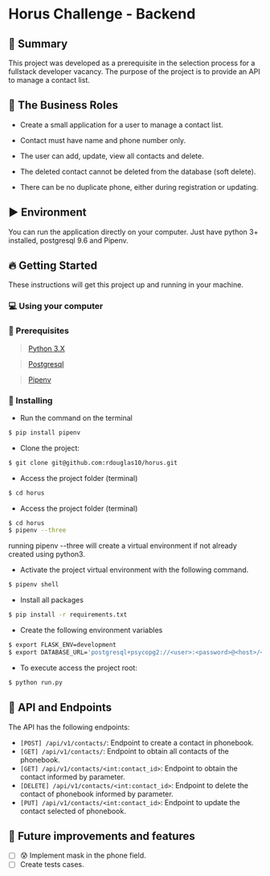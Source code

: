 # Horus Challenge - Backend

## :page_with_curl: Summary

This project was developed as a prerequisite in the selection process for a fullstack developer vacancy. The purpose of the project is to provide an API to manage a contact list.

## :necktie: The Business Roles

- Create a small application for a user to manage a contact list.

- Contact must have name and phone number only.

- The user can add, update, view all contacts and delete.

- The deleted contact cannot be deleted from the database (soft delete).

- There can be no duplicate phone, either during registration or updating.

## :arrow_forward: Environment

You can run the application directly on your computer. Just have python 3+ installed, postgresql 9.6 and Pipenv.

## :fire: Getting Started

These instructions will get this project up and running in your machine.

### :computer: Using your computer

### :wave: Prerequisites

> [Python 3.X](https://www.python.org/downloads/)

> [Postgresql](https://www.postgresql.org/download/)

> [Pipenv](https://pypi.org/project/pipenv/)

### :rocket: Installing

- Run the command on the terminal
 ```sh
$ pip install pipenv
```

 - Clone the project:
```sh
$ git clone git@github.com:rdouglas10/horus.git 
```
  
 - Access the project folder (terminal)
 ```sh
$ cd horus
```

- Access the project folder (terminal)
 ```sh
$ cd horus
$ pipenv --three
```
running pipenv --three will create a virtual environment if not already created using python3.

- Activate the project virtual environment with the following command.
```sh
$ pipenv shell
```

- Install all packages
```sh
$ pip install -r requirements.txt
```

- Create the following environment variables
```sh
$ export FLASK_ENV=development
$ export DATABASE_URL='postgresql+psycopg2://<user>:<password>@<host>/<db>'
``` 

- To execute access the project root:
```sh
$ python run.py
```

## :robot: API and Endpoints

The API has the following endpoints:

- `[POST] /api/v1/contacts/`: Endpoint to create a contact in phonebook.
- `[GET] /api/v1/contacts/`: Endpoint to obtain all contacts of the phonebook.
- `[GET] /api/v1/contacts/<int:contact_id>`: Endpoint to obtain the contact informed by parameter.
- `[DELETE] /api/v1/contacts/<int:contact_id>`: Endpoint to delete the contact of phonebook informed by parameter.
- `[PUT] /api/v1/contacts/<int:contact_id>`: Endpoint to update the contact selected of phonebook.

## :battery: Future improvements and features

 - [ ] :cold_sweat: Implement mask in the phone field.
 - [ ] Create tests cases.
